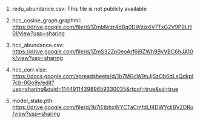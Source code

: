1. redu_abundance.csv: This file is not publicly available

2. hcc_cosine_graph.graphml: https://drive.google.com/file/d/1ZmbNrzr4dBq0DWziz4V7TxG2V9P9LH0I/view?usp=sharing

3. hcc_abundance.csv: https://drive.google.com/file/d/1ZmS32Zp0eoArf6i9ZWh9ByVBC6hJA10k/view?usp=sharing

4. hcc_corr.xlsx: https://docs.google.com/spreadsheets/d/1b7MGcW9nJjSzOb6dLsQdkpl7cb-0Go9y/edit?usp=sharing&ouid=114491143989659330035&rtpof=true&sd=true

5. model_state.pth: https://drive.google.com/file/d/1b7jEtbhxWYCTaCmfdLf4DWYcllBVZDRu/view?usp=sharing